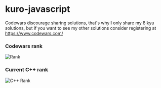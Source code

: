 # kuro-javascript

Codewars discourage sharing solutions, that's why I only share my 8 kyu solutions, but if you want to see my other solutions consider registering at https://www.codewars.com/

### Codewars rank
![Rank](https://www.codewars.com/users/kurovale/badges/large)

### Current C++ rank

![C++ Rank](https://shields.io/badge/-7%20kyu-white?logo=javascript&style=for-the-badge)
